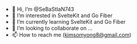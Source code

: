 - 👋 Hi, I’m @SeBaStIaN743
- 👀 I’m interested in SvelteKit and Go Fiber
- 🌱 I’m currently learning SvelteKit and Go Fiber
- 💞️ I’m looking to collaborate on ...
- 📫 How to reach me (kimsomyong8@gmail.com)

<!---
SeBaStIaN743/SeBaStIaN743 is a ✨ special ✨ repository because its `README.md` (this file) appears on your GitHub profile.
You can click the Preview link to take a look at your changes.
--->
